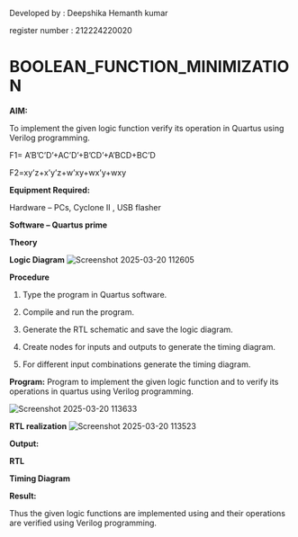 Developed by : Deepshika Hemanth kumar

register number : 212224220020
# BOOLEAN_FUNCTION_MINIMIZATION

**AIM:**

To implement the given logic function verify its operation in Quartus using Verilog programming.

F1= A’B’C’D’+AC’D’+B’CD’+A’BCD+BC’D 

F2=xy’z+x’y’z+w’xy+wx’y+wxy

**Equipment Required:**

Hardware – PCs, Cyclone II , USB flasher

**Software – Quartus prime**

**Theory**


**Logic Diagram**
![Screenshot 2025-03-20 112605](https://github.com/user-attachments/assets/d96c68d1-628c-4909-acd0-4b9f189137f3)


**Procedure**

1.	Type the program in Quartus software.

2.	Compile and run the program.

3.	Generate the RTL schematic and save the logic diagram.

4.	Create nodes for inputs and outputs to generate the timing diagram.

5.	For different input combinations generate the timing diagram.


**Program:**
 Program to implement the given logic function and to verify its operations in quartus using Verilog programming. 

 ![Screenshot 2025-03-20 113633](https://github.com/user-attachments/assets/a3089539-25e8-4715-8dd8-df7fec5201b1)


**RTL realization**
![Screenshot 2025-03-20 113523](https://github.com/user-attachments/assets/c942da27-6782-4366-9500-8172f270ac9f)


**Output:**

**RTL**

**Timing Diagram**

**Result:**

Thus the given logic functions are implemented using and their operations are verified using Verilog programming.

